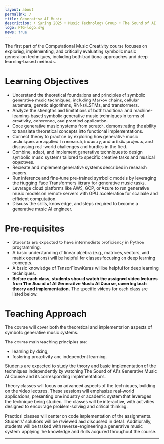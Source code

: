 ```yaml
---
layout: about
permalink: /
title: Generative AI Music
description: • Spring 2025 • Music Technology Group • The Sound of AI
logo: MTG-logo.svg
news: true
---
```


The first part of the Computational Music Creativity course focuses on exploring, implementing, and critically evaluating symbolic music generation techniques, including both traditional approaches and deep learning-based methods.

# Learning Objectives

* Understand the theoretical foundations and principles of symbolic generative music techniques, including Markov chains, cellular automata, genetic algorithms, RNNs/LSTMs, and transformers.  
* Analyze the strengths and limitations of both traditional and machine-learning-based symbolic generative music techniques in terms of creativity, coherence, and practical application.  
* Code generative music systems from scratch, demonstrating the ability to translate theoretical concepts into functional implementations.  
* Connect theory to practice by exploring how generative music techniques are applied in research, industry, and artistic projects, and discussing real-world challenges and hurdles in the field.  
* Combine, adapt, and implement generative techniques to design symbolic music systems tailored to specific creative tasks and musical objectives.  
* Recreate and implement generative systems described in research papers.  
* Run inference and fine-tune pre-trained symbolic models by leveraging the Hugging Face Transformers library for generative music tasks.  
* Leverage cloud platforms like AWS, GCP, or Azure to run generative music models on remote servers with GPU acceleration for scalable and efficient computation.  
* Discuss the skills, knowledge, and steps required to become a generative music AI engineer.

# Pre-requisites 

* Students are expected to have intermediate proficiency in Python programming.  
* A basic understanding of linear algebra (e.g., matrices, vectors, and matrix operations) will be helpful for classes focusing on deep learning concepts.  
* A basic knowledge of TensorFlow/Keras will be helpful for deep learning techniques.  
* **Before each class, students should watch the assigned video lectures from The Sound of AI Generative Music AI Course, covering both theory and implementation.** The specific videos for each class are listed below.   

# Teaching Approach

The course will cover both the theoretical and implementation aspects of symbolic generative music systems. 

The course main teaching principles are: 

* learning by doing,  
* fostering proactivity and independent learning.

Students are expected to study the theory and basic implementation of the techniques independently by watching The Sound of AI's Generative Music AI Course and its corresponding implementations.

Theory classes will focus on advanced aspects of the techniques, building on the video lectures. These sessions will emphasize real-world applications, presenting one industry or academic system that leverages the technique being studied. The classes will be interactive, with activities designed to encourage problem-solving and critical thinking.

Practical classes will center on code implementation of the assignments. Students’ solutions will be reviewed and discussed in detail. Additionally, students will be tasked with reverse-engineering a generative music system, applying the knowledge and skills acquired throughout the course.

<!-- ***

- **Lectures:** Monday, Wednesday 09:30 AM - 10:50 AM
- **Recitations:** Friday 09:30 AM - 10:50 AM
- **Lecture/Recitation Location:** [TEP 1403](https://www.google.com/maps/place/Tepper+School+of+Business/@40.4449438,-79.9478117,17z/data=!4m10!1m2!2m1!1sTEPPER+1403!3m6!1s0x8834f21f58679a9f:0xa4dc782d726fd9ee!8m2!3d40.4450795!4d-79.9453962!15sCgtURVBQRVIgMTQwM1oNIgt0ZXBwZXIgMTQwM5IBD2J1c2luZXNzX3NjaG9vbJoBJENoZERTVWhOTUc5blMwVkpRMEZuU1VOU09HTXlVVEozUlJBQuABAA!16zL20vMDFxMnYx?entry=ttu&g_ep=EgoyMDI0MDgyMS4wIKXMDSoASAFQAw%3D%3D){:target="\_blank"}
<!-- - **Office Hours Location:** [Gates-Hillman Center 8228](https://goo.gl/maps/74vUj6uoaTTzYM937){:target="\_blank"} -->
<!-- - **Discussion:** [Piazza](https://piazza.com){:target="\_blank"}
- **HW submission:** [Gradescope](https://www.gradescope.com){:target="\_blank"}
- **Contact:** For external enquiries, personal matters or in emergencies, you can email the Course EA: Joshmin Ray. -->

***

